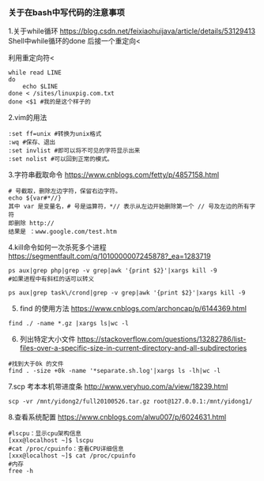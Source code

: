 ### 关于在bash中写代码的注意事项
1.关于while循环
https://blog.csdn.net/feixiaohuijava/article/details/53129413
Shell中while循环的done 后接一个重定向<

利用重定向符<
```
while read LINE
do
    echo $LINE
done < /sites/linuxpig.com.txt
done <$1 #我的是这个样子的
```
2.vim的用法
```
:set ff=unix #转换为unix格式
:wq #保存、退出
:set invlist #即可以将不可见的字符显示出来
:set nolist #可以回到正常的模式。
```
3.字符串截取命令
https://www.cnblogs.com/fetty/p/4857158.html
```
# 号截取，删除左边字符，保留右边字符。
echo ${var#*//}
其中 var 是变量名，# 号是运算符，*// 表示从左边开始删除第一个 // 号及左边的所有字符
即删除 http://
结果是 ：www.google.com/test.htm
```
4.kill命令如何一次杀死多个进程
https://segmentfault.com/q/1010000007245878?_ea=1283719
```
ps aux|grep php|grep -v grep|awk '{print $2}'|xargs kill -9
#如果进程中有斜杠的话可以转义

ps aux|grep task\/crond|grep -v grep|awk '{print $2}'|xargs kill -9
```
5. find 的使用方法
https://www.cnblogs.com/archoncap/p/6144369.html
```
find ./ -name *.gz |xargs ls|wc -l
```
6. 列出特定大小文件
https://stackoverflow.com/questions/13282786/list-files-over-a-specific-size-in-current-directory-and-all-subdirectories
```
#找到大于0k 的文件
find . -size +0k -name '*separate.sh.log'|xargs ls -lh|wc -l 
```
7.scp 考本本机带进度条
http://www.veryhuo.com/a/view/18239.html
```
scp -vr /mnt/yidong2/full20100526.tar.gz root@127.0.0.1:/mnt/yidong1/ 
```
8.查看系统配置
https://www.cnblogs.com/alwu007/p/6024631.html
```
#lscpu：显示cpu架构信息
[xxx@localhost ~]$ lscpu
#cat /proc/cpuinfo：查看CPU详细信息
[xxx@localhost ~]$ cat /proc/cpuinfo 
#内存
free -h
```

